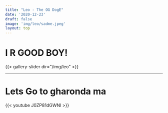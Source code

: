 ```yaml
---
title: "Leo - The OG DogE"
date: '2020-12-23'
draft: false
image: 'img/leo/sadme.jpeg'
layout: top
---
```


# I R GOOD BOY!

{{< gallery-slider dir="/img/leo" >}}

---

# Lets Go to gharonda ma

{{< youtube J0ZP81dGWNI >}}
